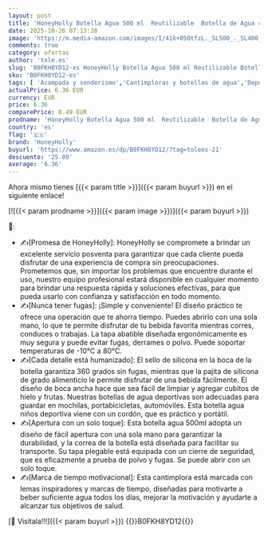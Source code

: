 ```yaml
---
layout: post
title: 'HoneyHolly Botella Agua 500 ml  Reutilizable  Botella de Agua con Pajita  Prueba de Fugas  Cantimplora Niños Colegio  Libre de BPA  Cantimplora para Niños  Deporte  Running  Gimnasio  Bicicleta'
date: 2025-10-26 07:13:28
image: 'https://m.media-amazon.com/images/I/41k+05OtfzL._SL500_._SL400_.jpg'
comments: true
category: ofertas
author: 'tole.es'
slug: 'B0FKH8YD12-es HoneyHolly Botella Agua 500 ml Reutilizable Botella de...'
sku: 'B0FKH8YD12-es'
tags: [ 'Acampada y senderismo','Cantimploras y botellas de agua','Deportes y aire libre','Hidratación de acampada y marcha','Ropa y equipamiento para ocio al aire libre','bicicleta','honeyholly','🇪🇸', ]
actualPrice: 6.36 EUR
currency: EUR
price: 6.36
comparePrice: 8.49 EUR
prodname: 'HoneyHolly Botella Agua 500 ml  Reutilizable  Botella de Agua con Pajita  Prueba de Fugas  Cantimplora Niños Colegio  Libre de BPA  Cantimplora para Niños  Deporte  Running  Gimnasio  Bicicleta'
country: 'es'
flag: '🇪🇸'
brand: 'HoneyHolly'
buyurl: 'https://www.amazon.es/dp/B0FKH8YD12/?tag=tolees-21'
descuento: '25.09'
average: '6.36'
---
```


Ahora mismo tienes [{{< param title >}}]({{< param buyurl >}}) en el siguiente enlace!

[![{{< param prodname >}}]({{< param image >}})]({{< param buyurl >}})

🔎:

- ✍[Promesa de HoneyHolly]: HoneyHolly se compromete a brindar un excelente servicio posventa para garantizar que cada cliente pueda disfrutar de una experiencia de compra sin preocupaciones. Prometemos que, sin importar los problemas que encuentre durante el uso, nuestro equipo profesional estará disponible en cualquier momento para brindar una respuesta rápida y soluciones efectivas, para que pueda usarlo con confianza y satisfacción en todo momento.
- ✍[Nunca tener fugas]: ¡Simple y conveniente! El diseño práctico te ofrece una operación que te ahorra tiempo. Puedes abrirlo con una sola mano, lo que te permite disfrutar de tu bebida favorita mientras corres, conduces o trabajas. La tapa abatible diseñada ergonómicamente es muy segura y puede evitar fugas, derrames o polvo. Puede soportar temperaturas de -10°C a 80°C.
- ✍[Cada detalle está humanizado]: El sello de silicona en la boca de la botella garantiza 360 grados sin fugas, mientras que la pajita de silicona de grado alimenticio le permite disfrutar de una bebida fácilmente. El diseño de boca ancha hace que sea fácil de limpiar y agregar cubitos de hielo y frutas. Nuestras botellas de agua deportivas son adecuadas para guardar en mochilas, portabicicletas, automóviles. Esta botella agua niños deportiva viene con un cordón, que es práctico y portátil.
- ✍[Apertura con un solo toque]: Esta botella agua 500ml adopta un diseño de fácil apertura con una sola mano para garantizar la durabilidad, y la correa de la botella está diseñada para facilitar su transporte. Su tapa plegable está equipada con un cierre de seguridad, que es eficazmente a prueba de polvo y fugas. Se puede abrir con un solo toque.
- ✍[Marca de tiempo motivacional]: Esta cantimplora está marcada con lemas inspiradores y marcas de tiempo, diseñadas para motivarte a beber suficiente agua todos los días, mejorar la motivación y ayudarte a alcanzar tus objetivos de salud.

[🛒 Visítala!!!]({{< param buyurl >}})
{{<world>}}B0FKH8YD12{{</world>}}
